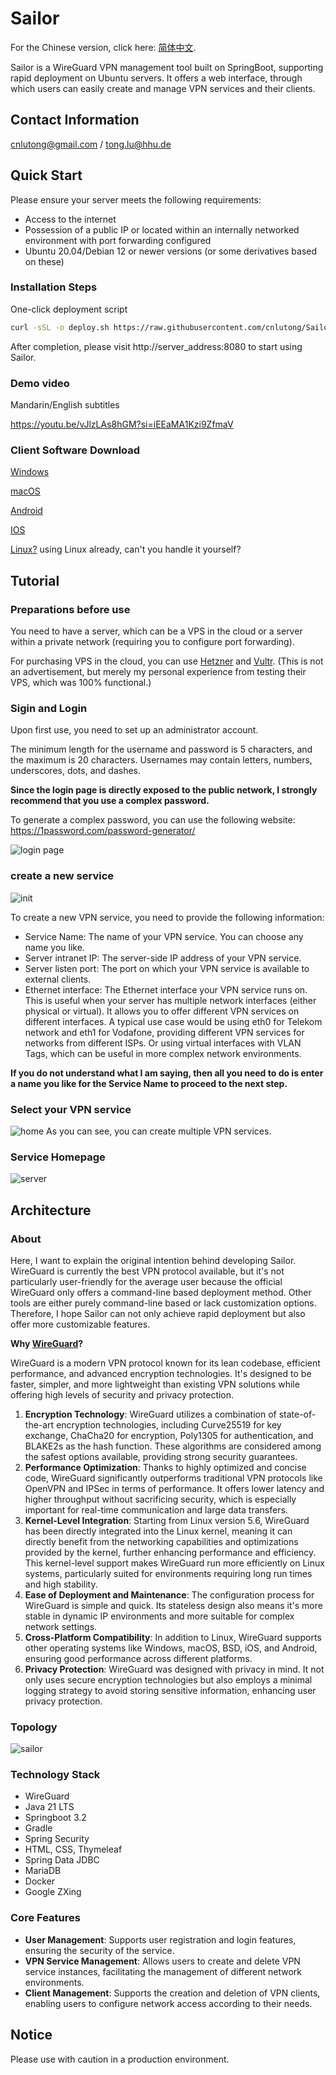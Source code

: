 # **Sailor**

For the Chinese version, click here: [简体中文](https://github.com/cnlutong/Sailor/blob/master/README.zh_CN.md).

Sailor is a WireGuard VPN management tool built on SpringBoot, supporting rapid deployment on Ubuntu servers. It offers a web interface, through which users can easily create and manage VPN services and their clients.


## **Contact Information**
cnlutong@gmail.com / tong.lu@hhu.de

## **Quick Start**

Please ensure your server meets the following requirements:

- Access to the internet
- Possession of a public IP or located within an internally networked environment with port forwarding configured
- Ubuntu 20.04/Debian 12 or newer versions (or some derivatives based on these)

### **Installation Steps**

One-click deployment script

```bash
curl -sSL -o deploy.sh https://raw.githubusercontent.com/cnlutong/Sailor/master/deploy.sh && chmod +x deploy.sh && sudo ./deploy.sh
```

After completion, please visit http://server_address:8080 to start using Sailor.

### **Demo video** 
Mandarin/English subtitles

https://youtu.be/vJlzLAs8hGM?si=iEEaMA1Kzi9ZfmaV

### **Client Software Download**
[Windows](https://download.wireguard.com/windows-client/wireguard-installer.exe)

[macOS](https://itunes.apple.com/us/app/wireguard/id1451685025?ls=1&mt=12)

[Android](https://play.google.com/store/apps/details?id=com.wireguard.android)

[IOS](https://itunes.apple.com/us/app/wireguard/id1441195209?ls=1&mt=8)

[Linux?]() using Linux already, can't you handle it yourself?
## **Tutorial**


### Preparations before use


You need to have a server, which can be a VPS in the cloud or a server within a private network (requiring you to configure port forwarding).

For purchasing VPS in the cloud, you can use [Hetzner](https://www.hetzner.com/) and [Vultr](https://www.vultr.com/). (This is not an advertisement, but merely my personal experience from testing their VPS, which was 100% functional.)


### Sigin and Login
Upon first use, you need to set up an administrator account.

The minimum length for the username and password is 5 characters, and the maximum is 20 characters. Usernames may contain letters, numbers, underscores, dots, and dashes.


**Since the login page is directly exposed to the public network, I strongly recommend that you use a complex password.**

To generate a complex password, you can use the following website: https://1password.com/password-generator/

![login page](/tutorial/1.png)

### create a new service
![init](/tutorial/2.png)

To create a new VPN service, you need to provide the following information:

- Service Name: The name of your VPN service. You can choose any name you like.
- Server intranet IP: The server-side IP address of your VPN service.
- Server listen port: The port on which your VPN service is available to external clients.
- Ethernet interface: The Ethernet interface your VPN service runs on. This is useful when your server has multiple network interfaces (either physical or virtual). It allows you to offer different VPN services on different interfaces. A typical use case would be using eth0 for Telekom network and eth1 for Vodafone, providing different VPN services for networks from different ISPs. Or using virtual interfaces with VLAN Tags, which can be useful in more complex network environments.

**If you do not understand what I am saying, then all you need to do is enter a name you like for the Service Name to proceed to the next step.**

### Select your VPN service
![home](/tutorial/3.png)
As you can see, you can create multiple VPN services.

### Service Homepage
![server](/tutorial/4.png)

## **Architecture**

### About
Here, I want to explain the original intention behind developing Sailor. WireGuard is currently the best VPN protocol available, but it's not particularly user-friendly for the average user because the official WireGuard only offers a command-line based deployment method. Other tools are either purely command-line based or lack customization options. Therefore, I hope Sailor can not only achieve rapid deployment but also offer more customizable features.

**Why [WireGuard](https://www.wireguard.com/)?**

WireGuard is a modern VPN protocol known for its lean codebase, efficient performance, and advanced encryption technologies. It's designed to be faster, simpler, and more lightweight than existing VPN solutions while offering high levels of security and privacy protection.

1. **Encryption Technology**: WireGuard utilizes a combination of state-of-the-art encryption technologies, including Curve25519 for key exchange, ChaCha20 for encryption, Poly1305 for authentication, and BLAKE2s as the hash function. These algorithms are considered among the safest options available, providing strong security guarantees.
2. **Performance Optimization**: Thanks to highly optimized and concise code, WireGuard significantly outperforms traditional VPN protocols like OpenVPN and IPSec in terms of performance. It offers lower latency and higher throughput without sacrificing security, which is especially important for real-time communication and large data transfers.
3. **Kernel-Level Integration**: Starting from Linux version 5.6, WireGuard has been directly integrated into the Linux kernel, meaning it can directly benefit from the networking capabilities and optimizations provided by the kernel, further enhancing performance and efficiency. This kernel-level support makes WireGuard run more efficiently on Linux systems, particularly suited for environments requiring long run times and high stability.
4. **Ease of Deployment and Maintenance**: The configuration process for WireGuard is simple and quick. Its stateless design also means it's more stable in dynamic IP environments and more suitable for complex network settings.
5. **Cross-Platform Compatibility**: In addition to Linux, WireGuard supports other operating systems like Windows, macOS, BSD, iOS, and Android, ensuring good performance across different platforms.
6. **Privacy Protection**: WireGuard was designed with privacy in mind. It not only uses secure encryption technologies but also employs a minimal logging strategy to avoid storing sensitive information, enhancing user privacy protection.

### **Topology**
![sailor](/sailor.draw.png)

### **Technology Stack**
- WireGuard
- Java 21 LTS
- Springboot 3.2
- Gradle
- Spring Security
- HTML, CSS, Thymeleaf
- Spring Data JDBC
- MariaDB
- Docker
- Google ZXing
### **Core Features**

- **User Management**: Supports user registration and login features, ensuring the security of the service.
- **VPN Service Management**: Allows users to create and delete VPN service instances, facilitating the management of different network environments.
- **Client Management**: Supports the creation and deletion of VPN clients, enabling users to configure network access according to their needs.

## **Notice**

Please use with caution in a production environment.






